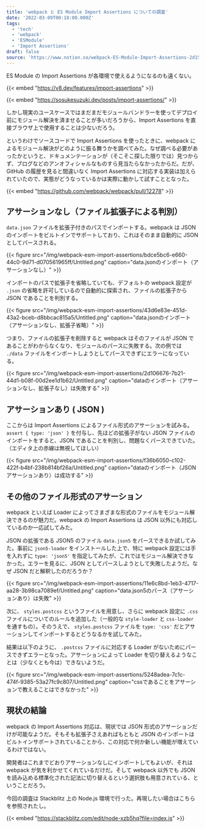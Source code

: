 ```yaml
---
title: 'webpack と ES Module Import Assertions についての調査'
date: '2022-03-09T00:18:00.000Z'
tags:
  - 'tech'
  - 'webpack'
  - 'ESModule'
  - 'Import Assertions'
draft: false
source: 'https://www.notion.so/webpack-ES-Module-Import-Assertions-2d15afb885274cc48b6930a395588112'
---
```


ES Module の Import Assertions が各環境で使えるようになるのも遠くない。

{{< embed "https://v8.dev/features/import-assertions" >}}

{{< embed "https://sosukesuzuki.dev/posts/import-assertions/" >}}

しかし現実のユースケースではまだまだモジュールバンドラーを使ってデプロイ前にモジュール解決を済ませることが多いだろうから、Import Assertions を直接ブラウザ上で使用することは少ないだろう。

というわけでソースコードで Import Assertions を使ったときに、webpack によるモジュール解決がどのように振る舞うかを調べてみた。なぜ調べる必要があったかというと、ドキュメンテーションが（そこそこ探した限りでは）見つからず、ブログなどのアンオフィシャルなものすら見当たらなかったからだ。だが、GitHub の履歴を見ると間違いなく Import Assertions に対応する実装は加えられていたので、実態がどうなっているかは実際に動かして試すこととなった。

{{< embed "https://github.com/webpack/webpack/pull/12278" >}}

## アサーションなし（ファイル拡張子による判別）

`data.json` ファイルを拡張子付きのパスでインポートする。webpack は JSON のインポートをビルトインでサポートしており、これはそのまま自動的に JSON としてパースされる。

{{< figure src="/img/webpack-esm-import-assertions/bdce5bc6-e660-44c0-9d71-d070561965ff/Untitled.png" caption="data.jsonのインポート（アサーションなし）" >}}

インポートのパスで拡張子を省略していても、デフォルトの webpack 設定が `.json` の省略を許可しているので自動的に探索され、ファイルの拡張子から JSON であることを判別する。

{{< figure src="/img/webpack-esm-import-assertions/43d6e83e-451d-43a2-bceb-d8bbcac815a5/Untitled.png" caption="data.jsonのインポート（アサーションなし、拡張子省略）" >}}

つまり、ファイルの拡張子を削除すると webpack はそのファイルが JSON であることがわからなくなり、モジュールのパースに失敗する。次の例では `./data` ファイルをインポートしようとしてパースできずにエラーになっている。

{{< figure src="/img/webpack-esm-import-assertions/2d106676-7b21-44d1-b08f-00d2ee1d1b62/Untitled.png" caption="dataのインポート（アサーションなし、拡張子なし）は失敗する" >}}

## アサーションあり ( JSON )

ここからは Import Assertions によるファイル形式のアサーションを試みる。 `assert { type: 'json' }` を付与し、先ほどの拡張子がない JSON ファイルのインポートをすると、JSON であることを判別し、問題なくパースできていた。（エディタ上の赤線は無視してほしい）

{{< figure src="/img/webpack-esm-import-assertions/f36b6050-c102-422f-b4bf-238b814bf26a/Untitled.png" caption="dataのインポート（JSONアサーションあり）は成功する" >}}

## その他のファイル形式のアサーション

webpack といえば Loader によってさまざまな形式のファイルをモジュール解決できるのが魅力だ。webpack の Import Assertions は JSON 以外にも対応しているのか一応試してみた。

JSON の拡張である JSON5 のファイル `data.json5` をパースできるか試してみた。事前に `json5-loader` をインストールした上で、特に webpack 設定には手を入れずに `type: 'json5'` を指定してみたが、これではモジュール解決できなかった。エラーを見るに、JSON としてパースしようとして失敗したようだ。なぜ JSON だと解釈したのだろうか？

{{< figure src="/img/webpack-esm-import-assertions/11e6c8bd-1eb3-4717-aa28-3b98ca7089ef/Untitled.png" caption="data.json5のパース（アサーションあり）は失敗" >}}

次に、 `styles.postcss` というファイルを用意し、さらに webpack 設定に `.css` ファイルについてのルールを追加した（一般的な `style-loader` と `css-loader` を通すもの）。そのうえで、 `styles.postcss` ファイルを `type: 'css'` だとアサーションしてインポートするとどうなるかを試してみた。

結果は以下のように、 `.postcss` ファイルに対応する Loader がないためにパースできずエラーとなった。アサーションによって Loader を切り替えるようなことは（少なくとも今は）できないようだ。

{{< figure src="/img/webpack-esm-import-assertions/5248adea-7c1c-474f-9385-53a27fc9c807/Untitled.png" caption="cssであることをアサーションで教えることはできなかった" >}}

## 現状の結論

webpack の Import Assertions 対応は、現状では JSON 形式のアサーションだけが可能なようだ。そもそも拡張子さえあればもともと JSON のインポートはビルトインサポートされていることから、この対応で何か新しい機能が増えているわけではない。

開発者はこれまでどおりアサーションなしにインポートしてもよいが、それは webpack が気を利かせてくれているだけだ。そして webpack 以外でも JSON を読み込める標準化された記法に切り替えるという選択肢も用意されている、ということだろう。

今回の調査は Stackblitz 上の Node.js 環境で行った。再現したい場合はこちらを参照されたし。

{{< embed "https://stackblitz.com/edit/node-xzb5hq?file=index.js" >}}
